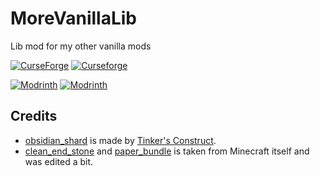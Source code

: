 # MoreVanillaLib
Lib mod for my other vanilla mods

[![CurseForge](http://cf.way2muchnoise.eu/full_367254_downloads.svg)](https://www.curseforge.com/minecraft/mc-mods/morevanillalib)
[![Curseforge](http://cf.way2muchnoise.eu/versions/For%20MC_367254_all.svg)](https://www.curseforge.com/minecraft/mc-mods/morevanillalib)

[![Modrinth](https://modrinth-utils.vercel.app/api/badge/versions?id=CtNNDljK&logo=true)](https://modrinth.com/mod/morevanillalib)
[![Modrinth](https://modrinth-utils.vercel.app/api/badge/downloads?id=CtNNDljK&logo=true)](https://modrinth.com/mod/morevanillalib)

## Credits
- [obsidian_shard](https://www.github.com/MelanX/MoreVanillaLib/src/resources/assets/morevanillalib/textures/item/obsidian_shard.png)
  is made by [Tinker's Construct](https://github.com/SlimeKnights/TinkersConstruct).
- [clean_end_stone](https://www.github.com/MelanX/MoreVanillaLib/src/resources/assets/morevanillalib/textures/item/clean_end_stone.png)
  and [paper_bundle](https://www.github.com/MelanX/MoreVanillaLib/src/resources/assets/morevanillalib/textures/item/paper_bundle.png)
  is taken from Minecraft itself and was edited a bit.